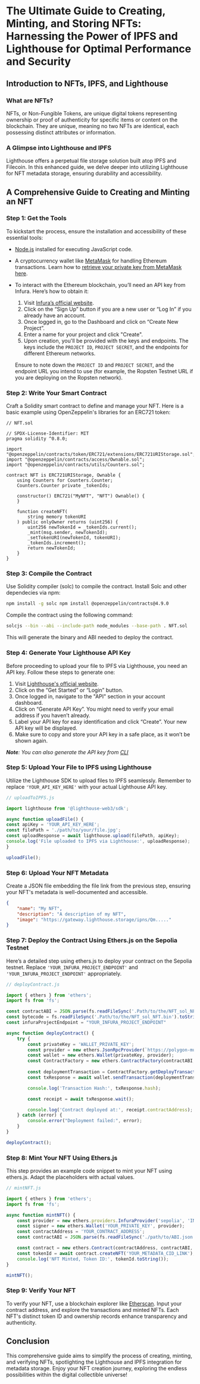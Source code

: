 # The Ultimate Guide to Creating, Minting, and Storing NFTs: Harnessing the Power of IPFS and Lighthouse for Optimal Performance and Security

## Introduction to NFTs, IPFS, and Lighthouse

### What are NFTs?

NFTs, or Non-Fungible Tokens, are unique digital tokens representing ownership or proof of authenticity for specific items or content on the blockchain. They are unique, meaning no two NFTs are identical, each possessing distinct attributes or information.

### A Glimpse into Lighthouse and IPFS

Lighthouse offers a perpetual file storage solution built atop IPFS and Filecoin. In this enhanced guide, we delve deeper into utilizing Lighthouse for NFT metadata storage, ensuring durability and accessibility.

## A Comprehensive Guide to Creating and Minting an NFT

### Step 1: Get the Tools

To kickstart the process, ensure the installation and accessibility of these essential tools:

- [Node.js](https://nodejs.org/) installed for executing JavaScript code.
- A cryptocurrency wallet like [MetaMask](https://metamask.io/download.html) for handling Ethereum transactions. Learn how to [retrieve your private key from MetaMask here](https://support.metamask.io/hc/en-us/articles/360015289632-How-to-export-an-account-s-private-key#:~:text=On%20the%20'Account%20details'%20page,private%20key%20to%20your%20clipboard.).
- To interact with the Ethereum blockchain, you’ll need an API key from Infura. Here’s how to obtain it:

    1. Visit [Infura’s official website](https://infura.io/).
    2. Click on the “Sign Up” button if you are a new user or “Log In” if you already have an account.
    3. Once logged in, go to the Dashboard and click on “Create New Project”.
    4. Enter a name for your project and click "Create".
    5. Upon creation, you'll be provided with the keys and endpoints. The keys include the `PROJECT ID`, `PROJECT SECRET`, and the endpoints for different Ethereum networks.

    Ensure to note down the `PROJECT ID` and `PROJECT SECRET`, and the endpoint URL you intend to use (for example, the Ropsten Testnet URL if you are deploying on the Ropsten network).


### Step 2: Write Your Smart Contract

Craft a Solidity smart contract to define and manage your NFT. Here is a basic example using OpenZeppelin's libraries for an ERC721 token:

```solidity
// NFT.sol

// SPDX-License-Identifier: MIT
pragma solidity ^0.8.0;

import "@openzeppelin/contracts/token/ERC721/extensions/ERC721URIStorage.sol";
import "@openzeppelin/contracts/access/Ownable.sol";
import "@openzeppelin/contracts/utils/Counters.sol";

contract NFT is ERC721URIStorage, Ownable {
    using Counters for Counters.Counter;
    Counters.Counter private _tokenIds;

    constructor() ERC721("MyNFT", "NFT") Ownable() {
    }

    function createNFT(
        string memory tokenURI
    ) public onlyOwner returns (uint256) {
        uint256 newTokenId = _tokenIds.current();
        _mint(msg.sender, newTokenId);
        _setTokenURI(newTokenId, tokenURI);
        _tokenIds.increment();
        return newTokenId;
    }
}
```

### Step 3: Compile the Contract

Use Solidity compiler (solc) to compile the contract. Install Solc and other dependecies via npm:

```bash
npm install -g solc npm install @openzeppelin/contracts@4.9.0
```

Compile the contract using the following command:

```bash
solcjs --bin --abi --include-path node_modules --base-path . NFT.sol
```

This will generate the binary and ABI needed to deploy the contract.

### Step 4: Generate Your Lighthouse API Key

Before proceeding to upload your file to IPFS via Lighthouse, you need an API key. Follow these steps to generate one:

1. Visit [Lighthouse's official website](https://lighthouse.storage/).
2. Click on the “Get Started” or “Login” button.
3. Once logged in, navigate to the "API" section in your account dashboard.
4. Click on “Generate API Key”. You might need to verify your email address if you haven’t already.
5. Label your API key for easy identification and click “Create”. Your new API key will be displayed.
6. Make sure to copy and store your API key in a safe place, as it won’t be shown again.

***Note**: You can also generate the API key from [CLI](https://docs.lighthouse.storage/lighthouse-1/how-to/create-an-api-key)*


### Step 5: Upload Your File to IPFS using Lighthouse

Utilize the Lighthouse SDK to upload files to IPFS seamlessly. Remember to replace `'YOUR_API_KEY_HERE'` with your actual Lighthouse API key.

```javascript
// uploadToIPFS.js

import lighthouse from '@lighthouse-web3/sdk';

async function uploadFile() {
const apiKey = 'YOUR_API_KEY_HERE';
const filePath = './path/to/your/file.jpg';
const uploadResponse = await lighthouse.upload(filePath, apiKey);
console.log('File uploaded to IPFS via Lighthouse:', uploadResponse);
}

uploadFile();
```

### Step 6: Upload Your NFT Metadata

Create a JSON file embedding the file link from the previous step, ensuring your NFT's metadata is well-documented and accessible.

```json
{
    "name": "My NFT",
    "description": "A description of my NFT",
    "image": "https://gateway.lighthouse.storage/ipns/Qm....."
}
```

### Step 7: Deploy the Contract Using Ethers.js on the Sepolia Testnet

Here’s a detailed step using ethers.js to deploy your contract on the Sepolia testnet. Replace `'YOUR_INFURA_PROJECT_ENDPOINT'` and `'YOUR_INFURA_PROJECT_ENDPOINT'` appropriately.

```javascript
// deployContract.js

import { ethers } from 'ethers';
import fs from 'fs';

const contractABI = JSON.parse(fs.readFileSync('.Path/to/the/NFT_sol_NFT.abi').toString());
const bytecode = fs.readFileSync('.Path/to/the/NFT_sol_NFT.bin').toString();
const infuraProjectEndpoint = "YOUR_INFURA_PROJECT_ENDPOINT"

async function deployContract() {
    try {
        const privateKey = 'WALLET_PRIVATE_KEY';
        const provider = new ethers.JsonRpcProvider(`https://polygon-mumbai.infura.io/v3/${infuraProjectEndpoint}`);
        const wallet = new ethers.Wallet(privateKey, provider);
        const ContractFactory = new ethers.ContractFactory(contractABI, bytecode, wallet);
        
        const deploymentTransaction = ContractFactory.getDeployTransaction();
        const txResponse = await wallet.sendTransaction(deploymentTransaction);

        console.log('Transaction Hash:', txResponse.hash);

        const receipt = await txResponse.wait();

        console.log('Contract deployed at:', receipt.contractAddress);
    } catch (error) {
        console.error("Deployment failed:", error);
    }
}

deployContract();
```

### Step 8: Mint Your NFT Using Ethers.js

This step provides an example code snippet to mint your NFT using ethers.js. Adapt the placeholders with actual values.

```javascript
// mintNFT.js

import { ethers } from 'ethers';
import fs from 'fs';

async function mintNFT() {
    const provider = new ethers.providers.InfuraProvider('sepolia', 'INFURA_API_KEY');
    const signer = new ethers.Wallet('YOUR_PRIVATE_KEY', provider);
    const contractAddress = 'YOUR_CONTRACT_ADDRESS';
    const contractABI = JSON.parse(fs.readFileSync('./path/to/ABI.json').toString());

    const contract = new ethers.Contract(contractAddress, contractABI, signer);
    const tokenId = await contract.createNFT('YOUR_METADATA_CID_LINK');
    console.log('NFT Minted, Token ID:', tokenId.toString());
}

mintNFT();
```

### Step 9: Verify Your NFT

To verify your NFT, use a blockchain explorer like [Etherscan](https://sepolia.etherscan.io/). Input your contract address, and explore the transactions and minted NFTs. Each NFT's distinct token ID and ownership records enhance transparency and authenticity.

## Conclusion

This comprehensive guide aims to simplify the process of creating, minting, and verifying NFTs, spotlighting the Lighthouse and IPFS integration for metadata storage. Enjoy your NFT creation journey, exploring the endless possibilities within the digital collectible universe!
